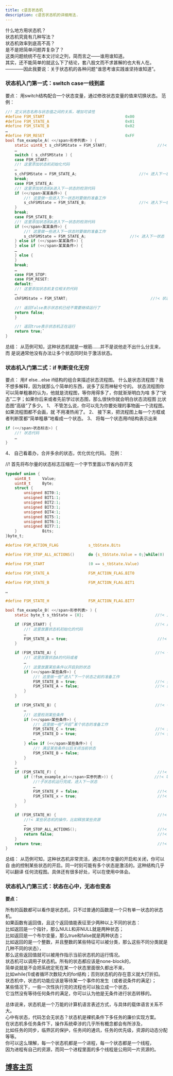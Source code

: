 ```yaml
---
title: c语言状态机
description: c语言状态机的详细用法.
---
```


什么地方用状态机？  
状态机究竟有几种写法？  
状态机效率到底高不高？  
是不是把简单问题弄复杂了？  
这类问题统统不在本文讨论之列，简而言之——谁用谁知道。  
其实，还不能简单的就这么下了结论，套八股文而不求甚解的也大有人在。  
————因此我要说：关于状态机的各种问题“谁思考谁实践谁坚持谁知道”。  

### 状态机入门第一式：switch case一线到底

要点：    用switch结构配合一个状态变量，通过修改状态变量的值来切换状态。
范例：

```c
//! 定义状态名称与状态值之间的关系，增加可读性
#define FSM_START                                   0x00
#define FSM_STATE_A                                 0x01
#define FSM_STATE_B                                 0x02
…
#define FSM_RESET                                   0xFF
bool fsm_example_A( <</span>形参列表> ) {
    static uint8_t s_chFSMState = FSM_START;                      //!< 定义状态变量
    …
    switch ( s_chFSMState ) {
    case FSM_START:
    //! 这里添加状态机初始化代码
    …
    s_chFSMState = FSM_STATE_A;                           //!< 进入下一状态
    break;
    case FSM_STATE_A:
    //! 这里添加状态机A进入下一状态的检测代码
    if (<</span>某某条件>) {
        //! 这里做一些进入下一状态时要做的准备工作
        s_chFSMState = FSM_STATE_B;                       //!< 进入下一状态
    }
    break;
    case FSM_STATE_B:
    //! 这里添加状态机A进入下一状态的检测代码
    if (<</span>某某条件>) {
        //! 这里做一些进入下一状态时要做的准备工作
        s_chFSMState = FSM_STATE_A;                   //!< 进入下一状态
    } else if (<</span>某某条件>) {
    } else if (<</span>某某条件>) {
    …
    } else {
    }
    break;
    …
    case FSM_STOP:
    case FSM_RESET:
    default:
    //! 这里添加状态机复位相关的代码
    …
    chFSMState = FSM_START;                                    //!< 状态机复位

    //! 返回false表示状态机已经不需要继续运行了
    return false;
    }

    //! 返回true表示状态机正在运行
    return true;`
}
```

总结：    从范例可知，这种状态机就是一根筋……并不是说他走不出什么分支来，而
是说通常他没有办法让多个状态同时处于激活状态。

### 状态机入门第二式：if 判断变化无穷

要点：     用if else…else if结构的组合来描述状态流程图。
什么是状态流程图？我不想多解释，因为就那么个简单的东西，说多了反而神秘兮兮的。
状态流程图你可以简单粗暴的认为，他就是流程图，等你用得多了，你就渐渐明白为啥
多了“状态”二字；如果你后来或者先前学过状态图，那么很快你就会明白状态流程图
比状态图“高级”了多少。
1、 不管怎么说，你可以先为你要处理的事物画一个流程图。如果流程图都不会画，就
不用凑热闹了。
2、 接下来，把流程图上每一个方框或者判断筐都“简单粗暴”地看成一个状态。
3、 将每一个状态用if结构表示出来

```c
if (<</span>状态标志>) {
    //! 状态代码
    …
}
```

4、 自己看着办，合并多余的状态，优化优化代码。
范例：

//! 首先将布尔量的状态标志压缩在一个字节里面以节省内存开支

```c
typedef union {
    uint8_t     Value;
    uint8_t     Byte;
    struct {
        unsigned BIT0:1;
        unsigned BIT1:1;
        unsigned BIT2:1;
        unsigned BIT3:1;
        unsigned BIT4:1;
        unsigned BIT5:1;
        unsigned BIT6:1;
        unsigned BIT7:1;
    }           Bits;
}byte_t;

#define FSM_ACTION_FLAG             s_tbState.Bits

#define FSM_STOP_ALL_ACTIONS()      do {s_tbState.Value = 0;}while(0)

#define FSM_START                   (0 == s_tbState.Value)

#define FSM_STATE_A                 FSM_ACTION_FLAG.BIT0

#define FSM_STATE_B                 FSM_ACTION_FLAG.BIT1

…

#define FSM_STATE_H                 FSM_ACTION_FLAG.BIT7

bool fsm_example_B( <</span>形参列表> ) {
    static byte_t s_tbState = {0};                               //!< 定义状态变量

    if (FSM_START) {                                             //!< 起始状态
        //! 这里放置状态机初始化的代码
        …
        FSM_STATE_A = true;                                       //!< 进入状态B，start装台自动结束
    }

    if (FSM_STATE_A) {                                           //!< 一个典型的简单状态
        //! 这里放置状态A的代码或者
        …
        //! 这里放置某些条件以开启别的状态
        if (<</span>某些条件>) {
            //! 这里做一些“进入”下一个状态之前的准备工作
            FSM_STATE_B = true;                                  //!< 开启下一个状态
            FSM_STATE_A = false;                                 //!< 结束当前状态
        }
    }

    if (FSM_STATE_B) {                                           //!< 一个典型的监视状态
        …
        //! 这里检测某些条件
        if (<</span>某些条件>) {
            //! 这里做一些“开启”某个状态的准备工作
            FSM_STATE_C = true;                                  //!< 开启某一个状态而不结束当前状态
            FSM_STATE_D = true;                                  //!< 你当然可以一次触发多个状态
            …
        } else if (<</span>某些条件>) {
            //! 满足某些条件以后关闭当前状态
            FSM_STATE_B = false;
        }
    }
    …
    if (FSM_STATE_F) {                                            //!< 一个典型的子状态机调用
        if (!fsm_example_a(<</span>实参列表>)) {                  //!< 等待子状态机返回false
            //!子状态机运行完成，进入下一状态
            …
            FSM_STATE_F = false;                                  //!< 结束当前状态
            FSM_STATE_x = true;                                   //!< 进入下一状态x代表某个字母
        }
    }

    if (FSM_STATE_H) {                                            //!< 一个典型的中止状态
        //!< 某些状态机的操作，比如释放某些资源
        …
        FSM_STOP_ALL_ACTIONS();                                   //!< 复位状态机
        return false;                                             //!< 返回false表示状态机结束
    }
    return true;                                                  //!< 返回true表示状态机保持运行
}
```

总结：    从范例可知，这种状态机非常灵活，通过布尔变量的开启和关闭，你可以自
由的控制某些状态的开启。同一时刻可能有多个状态是激活的。这种结构几乎可以翻译
任何流程图。具体还有很多好处，可以在使用中体会。

### 状态机入门第三式：状态在心中，无态也变态

**要点：**

所有的函数都可以看作是状态机，只不过普通的函数是一个只有单一状态的状态机。  
如果函数有返回值，且这个返回值能表征至少两种以上不同的状态：  
比如返回是一个指针，那么NULL和非NULL就是两种状态；  
比如返回是一个布尔变量，那么true和false就是两种状态；  
比如返回的是一个整数，并且整数的某些特征可以被分类，那么这些不同分类就是几种不同的状态），  
那么这些返回值就可以被用作指示当前状态机的运行情况。  
状态机可以调用子状态机。所有的状态都应该是none-block的，  
简单说就是不会把系统定死在某一个状态里面很久都出不来，  
比如while(1)或者循环次数较大的for结构；否则状态机的存在意义就大打折扣。  
状态机中，状态的功能应该是等待某一个事件的发生（或者说条件的满足）；  
某些情况下，一些一次性执行完的流程也可以独立成一个状态，  
它当然没有等待任何条件的满足，你可以认为他是无条件进行状态转移的。  

总体说来，状态机是一个万能的计算机语言表述方式，与具体的载体语言关系不大。  
心中有状态，代码怎会无状态？状态机是裸机条件下多任务的廉价实现方案。  
在状态机多任务条件下，操作系统牵涉的几乎所有概念都会有所涉及，  
比如任务的同步，临界区的保护，任务间的通讯，任务的优先级，资源的动态分配等等。  
你可以这么理解，每一个状态机都是一个进程，每一个状态都是一个线程，  
因为进程有自己的资源，而同一个进程里面的多个线程是公用同一片资源的。  

## [博客主页](https://blog.maxiang.vip/)
